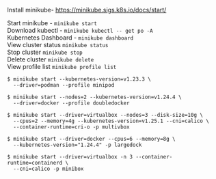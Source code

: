 Install minikube- https://minikube.sigs.k8s.io/docs/start/

Start minikube - `minikube start`  
Download kubectl - `minikube kubectl -- get po -A`  
Kubernetes Dashboard - `minikube dashboard`  
View cluster status `minikube status`  
Stop cluster `minikube stop`  
Delete cluster `minikube delete`  
View profile list `minikube profile list`  

```
$ minikube start --kubernetes-version=v1.23.3 \
  --driver=podman --profile minipod

$ minikube start --nodes=2 --kubernetes-version=v1.24.4 \
  --driver=docker --profile doubledocker

$ minikube start --driver=virtualbox --nodes=3 --disk-size=10g \
  --cpus=2 --memory=4g --kubernetes-version=v1.25.1 --cni=calico \
  --container-runtime=cri-o -p multivbox

$ minikube start --driver=docker --cpus=6 --memory=8g \
  --kubernetes-version="1.24.4" -p largedock

$ minikube start --driver=virtualbox -n 3 --container-runtime=containerd \
  --cni=calico -p minibox
```
